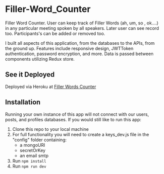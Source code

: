 
# Filler-Word_Counter
Filler Word Counter. User can keep track of Filler Words (ah, um, so , ok....) in any particular meeting spoken by all speakers. Later user can see record too. Participants's can be added or removed too.

I built all aspects of this application, from the databases to the APIs, from the ground up. Features include responsive design, JWTToken authentication, password encryption,  and more. Data is passed between components utilizing Redux store.

## See it Deployed
Deployed via Heroku at [Filler Words Counter](https://whispering-fjord-08994.herokuapp.com/)

## Installation

Running your own instance of this app will not connect with our users, posts, and profiles databases.  If you would still like to run this app:

1. Clone this repo to your local machine
2. For full functionality you will need to create a keys_dev.js file in the "config" folder containing: 
    - a mongoURI
    - secretOrKey
    - an email smtp
3. Run <code>npm install</code>
4. Run <code>npm run dev</code>

